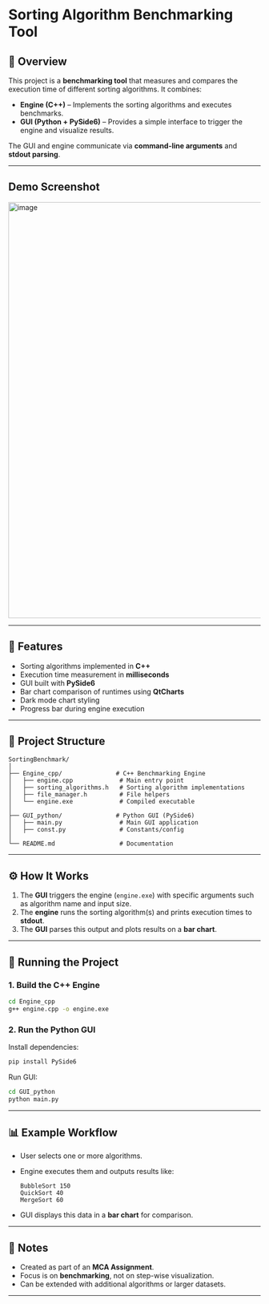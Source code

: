 # Sorting Algorithm Benchmarking Tool

## 📌 Overview

This project is a **benchmarking tool** that measures and compares the execution time of different sorting algorithms.
It combines:

- **Engine (C++)** – Implements the sorting algorithms and executes benchmarks.
- **GUI (Python + PySide6)** – Provides a simple interface to trigger the engine and visualize results.

The GUI and engine communicate via **command-line arguments** and **stdout parsing**.

---
## Demo Screenshot
<img width="795" height="830" alt="image" src="https://github.com/user-attachments/assets/de099d3d-8013-445a-8866-dec2c315f9aa" />

---
## 🎯 Features

- Sorting algorithms implemented in **C++**
- Execution time measurement in **milliseconds**
- GUI built with **PySide6**
- Bar chart comparison of runtimes using **QtCharts**
- Dark mode chart styling
- Progress bar during engine execution

---

## 📂 Project Structure

```
SortingBenchmark/
│
├── Engine_cpp/               # C++ Benchmarking Engine
│   ├── engine.cpp             # Main entry point
│   ├── sorting_algorithms.h   # Sorting algorithm implementations
│   ├── file_manager.h         # File helpers
│   └── engine.exe             # Compiled executable
│
├── GUI_python/               # Python GUI (PySide6)
│   ├── main.py                # Main GUI application
│   ├── const.py               # Constants/config
│
└── README.md                  # Documentation
```

---

## ⚙️ How It Works

1. The **GUI** triggers the engine (`engine.exe`) with specific arguments such as algorithm name and input size.
2. The **engine** runs the sorting algorithm(s) and prints execution times to **stdout**.
3. The **GUI** parses this output and plots results on a **bar chart**.

---

## 🚀 Running the Project

### 1. Build the C++ Engine

```bash
cd Engine_cpp
g++ engine.cpp -o engine.exe
```

### 2. Run the Python GUI

Install dependencies:

```bash
pip install PySide6
```

Run GUI:

```bash
cd GUI_python
python main.py
```

---

## 📊 Example Workflow

- User selects one or more algorithms.
- Engine executes them and outputs results like:

  ```
  BubbleSort 150
  QuickSort 40
  MergeSort 60
  ```

- GUI displays this data in a **bar chart** for comparison.

---

## 📖 Notes

- Created as part of an **MCA Assignment**.
- Focus is on **benchmarking**, not on step-wise visualization.
- Can be extended with additional algorithms or larger datasets.

---
